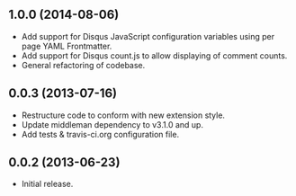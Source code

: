 ## 1.0.0 (2014-08-06)

* Add support for Disqus JavaScript configuration variables using per page
  YAML Frontmatter.
* Add support for Disqus count.js to allow displaying of comment counts.
* General refactoring of codebase.

## 0.0.3 (2013-07-16)

* Restructure code to conform with new extension style.
* Update middleman dependency to v3.1.0 and up.
* Add tests & travis-ci.org configuration file.

## 0.0.2 (2013-06-23)

* Initial release.
